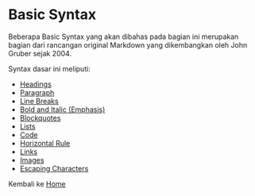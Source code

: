 # Basic Syntax
Beberapa Basic Syntax yang akan dibahas pada bagian ini merupakan bagian dari rancangan original Markdown yang dikembangkan oleh John Gruber sejak 2004. 

Syntax dasar ini meliputi: 
- [Headings](./Headings.md)       
- [Paragraph](./Paragraph.md)         
- [Line Breaks](./LineBreaks.md)     
- [Bold and Italic (Emphasis)](./Emphasis.md)     
- [Blockquotes](./Blockquotes.md)      
- [Lists](./Lists.md)
- [Code](./Code.md)
-	[Horizontal Rule](./HorizontalRule.md)       
- [Links](./Links.md)     
- [Images](./Images.md)    
- [Escaping Characters](./EscapingCharacters.md)


Kembali ke [Home](/)